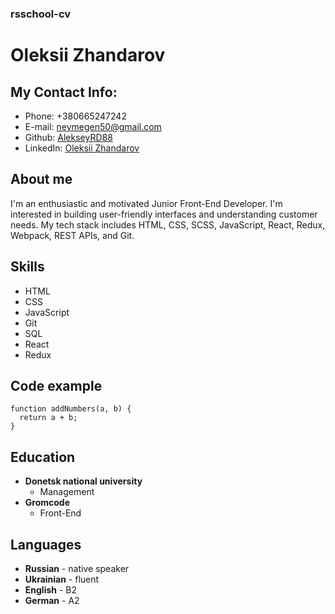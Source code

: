 ### rsschool-cv

# Oleksii Zhandarov

## My Contact Info: 

- Phone: +380665247242
- E-mail: neymegen50@gmail.com
- Github: [AlekseyRD88](https://github.com/AlekseyRD88)
- LinkedIn: [Oleksii Zhandarov](https://www.linkedin.com/in/oleksii-zhandarov)

## About me

I'm an enthusiastic and motivated Junior Front-End Developer. I'm interested in building user-friendly interfaces and understanding customer needs. My tech stack includes HTML, CSS, SCSS, JavaScript, React, Redux, Webpack, REST APIs, and Git.

## Skills

- HTML
- CSS
- JavaScript
- Git
- SQL
- React
- Redux

## Code example

```
function addNumbers(a, b) {
  return a + b;
}
```
## Education

- **Donetsk national university**
    - Management
- **Gromcode**
    - Front-End

## Languages

- **Russian** - native speaker
- **Ukrainian** - fluent
- **English** - B2
- **German** - A2